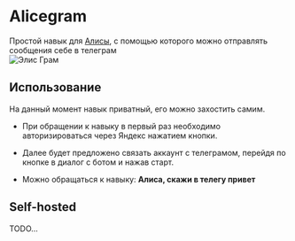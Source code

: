 # Alicegram

Простой навык для [Алисы](https://alice.yandex.ru), с помощью которого можно отправлять сообщения себе в телеграм  
![Элис Грам](https://mine.theseems.ru/static/img/alicegram/logo.png)

## Использование
На данный момент навык приватный, его можно захостить самим.
- При обращении к навыку в первый раз необходимо авторизироваться через Яндекс нажатием кнопки.

- Далее будет предложено связать аккаунт с телеграмом, перейдя по кнопке в диалог с ботом и нажав старт.

- Можно обращаться к навыку:
**Алиса, скажи в телегу привет**

## Self-hosted
TODO...
